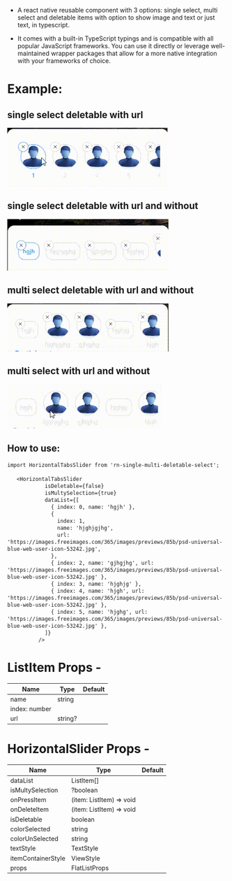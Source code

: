 - A react native reusable component with 3 options: single select, multi select and deletable items with option to show image and text or just text, in typescript.

- It comes with a built-in TypeScript typings and is compatible with all popular JavaScript frameworks. You can use it directly or leverage well-maintained wrapper packages that allow for a more native integration with your frameworks of choice.

# Example:

## single select deletable with url

![](./assets/videos/1.gif)

## single select deletable with url and without

![](./assets/videos/2.gif)

## multi select deletable with url and without

![](./assets/videos/3.gif)

## multi select with url and without

![](./assets/videos/4.gif)

## How to use:

```
import HorizontalTabsSlider from 'rn-single-multi-deletable-select';

   <HorizontalTabsSlider
            isDeletable={false}
            isMultySelection={true}
            dataList={[
              { index: 0, name: 'hgjh' },
              {
                index: 1,
                name: 'hjghjgjhg',
                url: 'https://images.freeimages.com/365/images/previews/85b/psd-universal-blue-web-user-icon-53242.jpg',
              },
              { index: 2, name: 'gjhgjhg', url: 'https://images.freeimages.com/365/images/previews/85b/psd-universal-blue-web-user-icon-53242.jpg' },
              { index: 3, name: 'hjghjg' },
              { index: 4, name: 'hjgh', url: 'https://images.freeimages.com/365/images/previews/85b/psd-universal-blue-web-user-icon-53242.jpg' },
              { index: 5, name: 'hjghg', url: 'https://images.freeimages.com/365/images/previews/85b/psd-universal-blue-web-user-icon-53242.jpg' },
            ]}
          />
```

# ListItem Props -

| Name          | Type    | Default |
| ------------- | ------- | ------- |
| name          | string  |
| index: number |
| url           | string? |

# HorizontalSlider Props -

| Name               | Type                     | Default |
| ------------------ | ------------------------ | ------- |
| dataList           | ListItem[]               |
| isMultySelection   | ?boolean                 |
| onPressItem        | (item: ListItem) => void |
| onDeleteItem       | (item: ListItem) => void |
| isDeletable        | boolean                  |
| colorSelected      | string                   |
| colorUnSelected    | string                   |
| textStyle          | TextStyle                |
| itemContainerStyle | ViewStyle                |
| props              | FlatListProps            |
